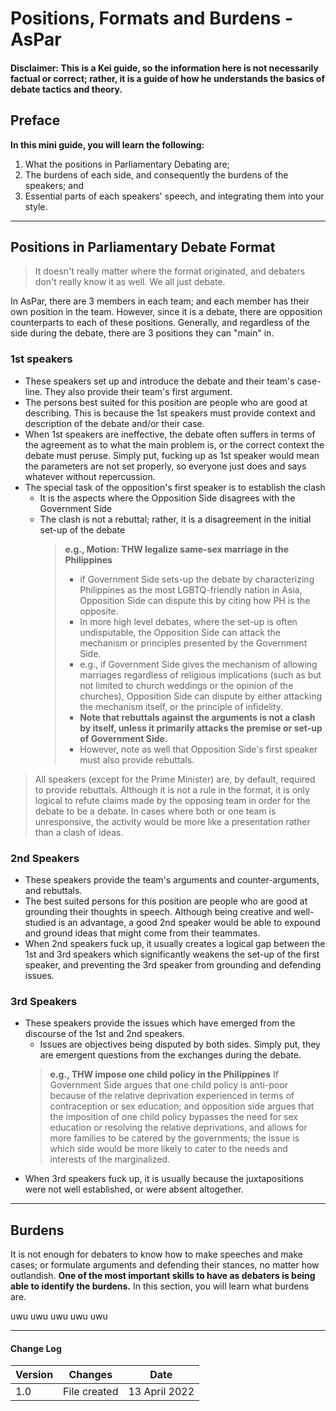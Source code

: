 # Positions, Formats and Burdens - AsPar

#### **Disclaimer: This is a Kei guide, so the information here is not necessarily factual or correct; rather, it is a guide of how he understands the basics of debate tactics and theory.**

## Preface

**In this mini guide, you will learn the following:**
1. What the positions in Parliamentary Debating are;
2. The burdens of each side, and consequently the burdens of the speakers; and
3. Essential parts of each speakers' speech, and integrating them into your style.

___
## Positions in Parliamentary Debate Format


>It doesn't really matter where the format originated, and debaters don't really know it as well. We all just debate.

In AsPar, there are 3 members in each team; and each member has their own position in the team. However, since it is a debate, there are opposition counterparts to each of these positions. Generally, and regardless of the side during the debate, there are 3 positions they can "main" in. 

### 1st speakers

- These speakers set up and introduce the debate and their team's case-line. They also provide their team's first argument. 
- The persons best suited for this position are people who are good at describing. This is because the 1st speakers must provide context and description of the debate and/or their case. 
- When 1st speakers are ineffective, the debate often suffers in terms of the agreement as to what the main problem is, or the correct context the debate must peruse. Simply put, fucking up as 1st speaker would mean the parameters are not set properly, so everyone just does and says whatever without repercussion.
- The special task of the opposition's first speaker is to establish the clash
	- It is the aspects where the Opposition Side disagrees with the Government Side
	- The clash is not a rebuttal; rather, it is a disagreement in the initial set-up of the debate
		>**e.g., Motion: THW legalize same-sex marriage in the Philippines**
		>* if Government Side sets-up the debate by characterizing Philippines as the most LGBTQ-friendly nation in Asia, Opposition Side can dispute this by citing how PH is the opposite. 
		>* In more high level debates, where the set-up is often undisputable, the Opposition Side can attack the mechanism or principles presented by the Government Side. 
		>* e.g., if Government Side gives the mechanism of allowing marriages regardless of religious implications (such as but not limited to church weddings or the opinion of the churches), Opposition Side can dispute by either attacking the mechanism itself, or the principle of infidelity. 
		>* **Note that rebuttals against the arguments is not a clash by itself, unless it primarily attacks the premise or set-up of Government Side.**
		>* However, note as well that Opposition Side's first speaker must also provide rebuttals.

>All speakers (except for the Prime Minister) are, by default, required to provide rebuttals. Although it is not a rule in the format, it is only logical to refute claims made by the opposing team in order for the debate to be a debate. In cases where both or one team is unresponsive, the activity would be more like a presentation rather than a clash of ideas. 


### 2nd Speakers

- These speakers provide the team's arguments and counter-arguments, and rebuttals.
- The best suited persons for this position are people who are good at grounding their thoughts in speech. Although being creative and well-studied is an advantage, a good 2nd speaker would be able to expound and ground ideas that might come from their teammates. 
- When 2nd speakers fuck up, it usually creates a logical gap between the 1st and 3rd speakers which significantly weakens the set-up of the first speaker, and preventing the 3rd speaker from grounding and defending issues. 

### 3rd Speakers

- These speakers provide the issues which have emerged from the discourse of the 1st and 2nd speakers. 
	- Issues are objectives being disputed by both sides. Simply put, they are emergent questions from the exchanges during the debate. 
	>**e.g., THW impose one child policy in the Philippines**
	>If Government Side argues that one child policy is anti-poor because of the relative deprivation experienced in terms of contraception or sex education; and opposition side argues that the imposition of one child policy bypasses the need for sex education or resolving the relative deprivations, and allows for more families to be catered by the governments; the issue is which side would be more likely to cater to the needs and interests of the marginalized.
- When 3rd speakers fuck up, it is usually because the juxtapositions were not well established, or were absent altogether.

___
## Burdens

It is not enough for debaters to know how to make speeches and make cases; or formulate arguments and defending their stances, no matter how outlandish. **One of the most important skills to have as debaters is being able to identify the burdens.** In this section, you will learn what burdens are. 

uwu 
uwu 
uwu 
uwu 
uwu 

___

#### Change Log
| Version | Changes      | Date          |
| ------- | ------------ | ------------- |
| 1.0     | File created | 13 April 2022 |
